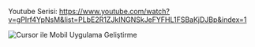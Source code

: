Youtube Serisi: https://www.youtube.com/watch?v=gPIrf4YpNsM&list=PLbE2R1ZJkINGNSkJeFYFHL1FSBaKjDJBp&index=1

![Cursor ile Mobil Uygulama Geliştirme](https://github.com/user-attachments/assets/0ed58699-519d-4da3-b514-fdf74fa21cc9)
